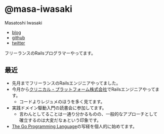 # @masa-iwasaki

Masatoshi Iwasaki

- [blog](http://blog.sleeprand1year.net/)
- [github](https://github.com/masa-iwasaki)
- [twitter](https://twitter.com/masa_iwasaki)

フリーランスのRailsプログラマーやってます。

## 最近

- 先月までフリーランスのRailsエンジニアやってました。
- 今月から[クリニカル・プラットフォーム株式会社](https://clinical-platform.com/)でRailsエンジニアやってます。
  - コードよりレジュメのほうを多く見てます。
- 実践ドメイン駆動入門の読書会に参加してます。
  - 言わんとしてることは一通り分かるものの、一般的なアプローチとして確立するのは大変だなぁという印象です。
- [The Go Programming Language](http://www.gopl.io/)の写経を個人的に始めてます。
